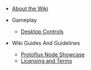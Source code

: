 - [About the Wiki](README.md)

- Gameplay
  - [Desktop Controls](/gameplay/desktopControlls.md)

- Wiki Guides And Guidelines
  - [Protoflux Node Showcase](/wikiGuides/nodeRender.md)
  - [Licensing and Terms](LICENSE.md)

<!-- - **Links**
- [![Github](https://icongr.am/simple/github.svg?color=808080&size=32)Github](https://github.com/FlippedCodes/Unofficial-Resonite-Docs) -->